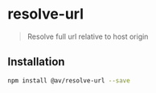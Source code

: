 # resolve-url

> Resolve full url relative to host origin

## Installation

```bash
npm install @av/resolve-url --save
```
